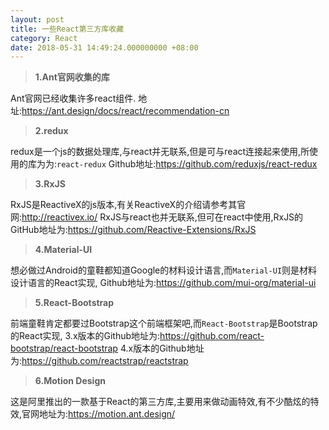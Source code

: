 ```yaml
---
layout: post
title: 一些React第三方库收藏
category: React
date: 2018-05-31 14:49:24.000000000 +08:00
---
```


> **1.Ant官网收集的库**

Ant官网已经收集许多react组件.
地址:<https://ant.design/docs/react/recommendation-cn>

> **2.redux**

redux是一个js的数据处理库,与react并无联系,但是可与react连接起来使用,所使用的库为为:`react-redux`
Github地址:<https://github.com/reduxjs/react-redux>

> **3.RxJS**

RxJS是ReactiveX的js版本,有关ReactiveX的介绍请参考其官网:<http://reactivex.io/>
RxJS与react也并无联系,但可在react中使用,RxJS的GitHub地址为:<https://github.com/Reactive-Extensions/RxJS>
> **4.Material-UI**

想必做过Android的童鞋都知道Google的材料设计语言,而`Material-UI`则是材料设计语言的React实现,
Github地址为:<https://github.com/mui-org/material-ui>

> **5.React-Bootstrap**

前端童鞋肯定都要过Bootstrap这个前端框架吧,而`React-Bootstrap`是Bootstrap的React实现,
3.x版本的Github地址为:<https://github.com/react-bootstrap/react-bootstrap>
4.x版本的Github地址为:<https://github.com/reactstrap/reactstrap>

> **6.Motion Design**

这是阿里推出的一款基于React的第三方库,主要用来做动画特效,有不少酷炫的特效,官网地址为:<https://motion.ant.design/>

